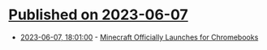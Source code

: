 # [Published on 2023-06-07](index.md)

* [2023-06-07, 18:01:00](https://games.slashdot.org/story/23/06/07/181230/minecraft-officially-launches-for-chromebooks?utm_source=rss1.0mainlinkanon&utm_medium=feed) - [Minecraft Officially Launches for Chromebooks](https://games.slashdot.org/story/23/06/07/181230/minecraft-officially-launches-for-chromebooks?utm_source=rss1.0mainlinkanon&utm_medium=feed)
